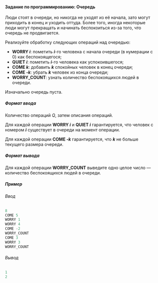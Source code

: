 #### Задание по программированию: Очередь ####

Люди стоят в очереди, но никогда не уходят из её начала, зато могут приходить в конец и уходить оттуда. Более того, иногда некоторые люди могут прекращать и начинать беспокоиться из-за того, что очередь не продвигается.

Реализуйте обработку следующих операций над очередью:

* **WORRY *i***: пометить ***i***-го человека с начала очереди (в нумерации с 0) как беспокоящегося;
* **QUIET *i***: пометить ***i***-го человека как успокоившегося;
* **COME *k***: добавить ***k*** спокойных человек в конец очереди;
* **COME *-k***: убрать ***k*** человек из конца очереди;
* **WORRY_COUNT**: узнать количество беспокоящихся людей в очереди.

Изначально очередь пуста.

##### Формат ввода #####
Количество операций *Q*, затем описания операций.

Для каждой операции **WORRY *i*** и **QUIET *i*** гарантируется, что человек с номером ***i*** существует в очереди на момент операции.

Для каждой операции **COME *-k*** гарантируется, что ***k*** не больше текущего размера очереди.

##### Формат вывода #####
Для каждой операции **WORRY_COUNT** выведите одно целое число — количество беспокоящихся людей в очереди.

##### Пример #####
###### Ввод ######
```objectivec
8
COME 5
WORRY 1
WORRY 4
COME -2
WORRY_COUNT
COME 3
WORRY 3
WORRY_COUNT
```

###### Вывод ######
```objectivec
1
2
```